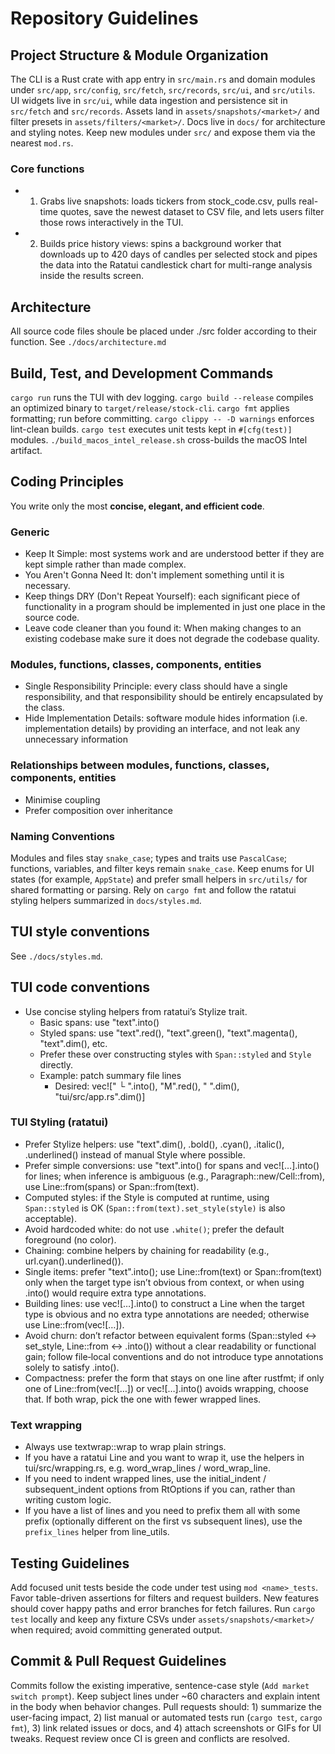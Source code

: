 # Repository Guidelines

## Project Structure & Module Organization
The CLI is a Rust crate with app entry in `src/main.rs` and domain modules under `src/app`, `src/config`, `src/fetch`, `src/records`, `src/ui`, and `src/utils`. UI widgets live in `src/ui`, while data ingestion and persistence sit in `src/fetch` and `src/records`. Assets land in `assets/snapshots/<market>/` and filter presets in `assets/filters/<market>/`. Docs live in `docs/` for architecture and styling notes. Keep new modules under `src/` and expose them via the nearest `mod.rs`.
### Core functions
- 1. Grabs live snapshots: loads tickers from stock_code.csv, pulls real-time quotes, save the newest dataset to CSV file, and lets users filter those rows interactively in the TUI.
- 2. Builds price history views: spins a background worker that downloads up to 420 days of candles per selected stock and pipes the data into the Ratatui candlestick chart for multi-range analysis inside the results screen.

## Architecture
All source code files shoule be placed under ./src folder according to their function.
See `./docs/architecture.md`

## Build, Test, and Development Commands
`cargo run` runs the TUI with dev logging.
`cargo build --release` compiles an optimized binary to `target/release/stock-cli`.
`cargo fmt` applies formatting; run before committing.
`cargo clippy -- -D warnings` enforces lint-clean builds.
`cargo test` executes unit tests kept in `#[cfg(test)]` modules.
`./build_macos_intel_release.sh` cross-builds the macOS Intel artifact.

## Coding Principles

You write only the most **concise, elegant, and efficient code**. 

### Generic
- Keep It Simple: most systems work and are understood better if they are kept simple rather than made complex.
- You Aren't Gonna Need It: don't implement something until it is necessary.
- Keep things DRY (Don't Repeat Yourself): each significant piece of functionality in a program should be implemented in just one place in the source code.
- Leave code cleaner than you found it: When making changes to an existing codebase make sure it does not degrade the codebase quality.
### Modules, functions, classes, components, entities
- Single Responsibility Principle: every class should have a single responsibility, and that responsibility should be entirely encapsulated by the class.
- Hide Implementation Details: software module hides information (i.e. implementation details) by providing an interface, and not leak any unnecessary information
### Relationships between modules, functions, classes, components, entities
- Minimise coupling
- Prefer composition over inheritance
### Naming Conventions
Modules and files stay `snake_case`; types and traits use `PascalCase`; functions, variables, and filter keys remain `snake_case`. Keep enums for UI states (for example, `AppState`) and prefer small helpers in `src/utils/` for shared formatting or parsing. Rely on `cargo fmt` and follow the ratatui styling helpers summarized in `docs/styles.md`.

## TUI style conventions

See `./docs/styles.md`.

## TUI code conventions

- Use concise styling helpers from ratatui’s Stylize trait.
  - Basic spans: use "text".into()
  - Styled spans: use "text".red(), "text".green(), "text".magenta(), "text".dim(), etc.
  - Prefer these over constructing styles with `Span::styled` and `Style` directly.
  - Example: patch summary file lines
    - Desired: vec!["  └ ".into(), "M".red(), " ".dim(), "tui/src/app.rs".dim()]

### TUI Styling (ratatui)
- Prefer Stylize helpers: use "text".dim(), .bold(), .cyan(), .italic(), .underlined() instead of manual Style where possible.
- Prefer simple conversions: use "text".into() for spans and vec![…].into() for lines; when inference is ambiguous (e.g., Paragraph::new/Cell::from), use Line::from(spans) or Span::from(text).
- Computed styles: if the Style is computed at runtime, using `Span::styled` is OK (`Span::from(text).set_style(style)` is also acceptable).
- Avoid hardcoded white: do not use `.white()`; prefer the default foreground (no color).
- Chaining: combine helpers by chaining for readability (e.g., url.cyan().underlined()).
- Single items: prefer "text".into(); use Line::from(text) or Span::from(text) only when the target type isn’t obvious from context, or when using .into() would require extra type annotations.
- Building lines: use vec![…].into() to construct a Line when the target type is obvious and no extra type annotations are needed; otherwise use Line::from(vec![…]).
- Avoid churn: don’t refactor between equivalent forms (Span::styled ↔ set_style, Line::from ↔ .into()) without a clear readability or functional gain; follow file‑local conventions and do not introduce type annotations solely to satisfy .into().
- Compactness: prefer the form that stays on one line after rustfmt; if only one of Line::from(vec![…]) or vec![…].into() avoids wrapping, choose that. If both wrap, pick the one with fewer wrapped lines.

### Text wrapping
- Always use textwrap::wrap to wrap plain strings.
- If you have a ratatui Line and you want to wrap it, use the helpers in tui/src/wrapping.rs, e.g. word_wrap_lines / word_wrap_line.
- If you need to indent wrapped lines, use the initial_indent / subsequent_indent options from RtOptions if you can, rather than writing custom logic.
- If you have a list of lines and you need to prefix them all with some prefix (optionally different on the first vs subsequent lines), use the `prefix_lines` helper from line_utils.

## Testing Guidelines
Add focused unit tests beside the code under test using `mod <name>_tests`. Favor table-driven assertions for filters and request builders. New features should cover happy paths and error branches for fetch failures. Run `cargo test` locally and keep any fixture CSVs under `assets/snapshots/<market>/` when required; avoid committing generated output.

## Commit & Pull Request Guidelines
Commits follow the existing imperative, sentence-case style (`Add market switch prompt`). Keep subject lines under ~60 characters and explain intent in the body when behavior changes. Pull requests should: 1) summarize the user-facing impact, 2) list manual or automated tests run (`cargo test`, `cargo fmt`), 3) link related issues or docs, and 4) attach screenshots or GIFs for UI tweaks. Request review once CI is green and conflicts are resolved.
